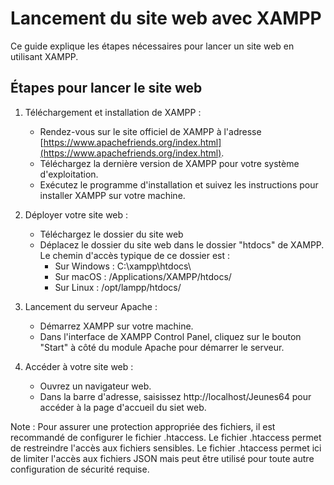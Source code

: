 # Lancement du site web avec XAMPP

Ce guide explique les étapes nécessaires pour lancer un site web en utilisant XAMPP.

## Étapes pour lancer le site web

1. Téléchargement et installation de XAMPP :

   - Rendez-vous sur le site officiel de XAMPP à l'adresse [https://www.apachefriends.org/index.html](https://www.apachefriends.org/index.html).
   - Téléchargez la dernière version de XAMPP pour votre système d'exploitation.
   - Exécutez le programme d'installation et suivez les instructions pour installer XAMPP sur votre machine.

2. Déployer votre site web :
    - Téléchargez le dossier du site web
   - Déplacez le dossier du site web dans le dossier "htdocs" de XAMPP. Le chemin d'accès typique de ce dossier est :
     - Sur Windows : C:\xampp\htdocs\
     - Sur macOS : /Applications/XAMPP/htdocs/
     - Sur Linux : /opt/lampp/htdocs/

3. Lancement du serveur Apache :

   - Démarrez XAMPP sur votre machine.
   - Dans l'interface de XAMPP Control Panel, cliquez sur le bouton "Start" à côté du module Apache pour démarrer le serveur.

4. Accéder à votre site web :

   - Ouvrez un navigateur web.
   - Dans la barre d'adresse, saisissez http://localhost/Jeunes64 pour accéder à la page d'accueil du siet web.

Note : Pour assurer une protection appropriée des fichiers, il est recommandé de configurer le fichier .htaccess. Le fichier .htaccess permet de restreindre l'accès aux fichiers sensibles. Le fichier .htaccess permet ici de limiter l'accès aux fichiers JSON mais peut être utilisé pour toute autre configuration de sécurité requise.